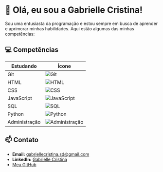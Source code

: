 # 👋 Olá, eu sou a Gabrielle Cristina!

Sou uma entusiasta da programação e estou sempre em busca de aprender e aprimorar minhas habilidades. Aqui estão algumas das minhas competências:

## 💻 Competências

| Estudando        | Ícone                                                             |
|------------------|-------------------------------------------------------------------|
| Git              | ![Git](https://img.icons8.com/ios/50/000000/git.png)            |
| HTML             | ![HTML](https://img.icons8.com/ios/50/000000/html-5.png)        |
| CSS              | ![CSS](https://img.icons8.com/ios/50/000000/css3.png)           |
| JavaScript       | ![JavaScript](https://img.icons8.com/ios/50/000000/javascript.png) |
| SQL              | ![SQL](https://img.icons8.com/ios/50/000000/sql.png)            |
| Python           | ![Python](https://img.icons8.com/ios/50/000000/python.png)      |
| Administração    | ![Administração](https://img.icons8.com/ios/50/000000/business.png) |

## 📫 Contato

- **Email:** [gabriellecristina.sd@gmail.com](mailto:gabriellecristina.sd@gmail.com)
- **LinkedIn:** [Gabrielle Cristina](https://www.linkedin.com/in/gabrielle-cristina-228084314/)
- [Meu GitHub](https://github.com/gabi-cristina/gabi-cristina/tree/main)


<!---
gabi-cristina/gabi-cristina is a ✨ special ✨ repository because its `README.md` (this file) appears on your GitHub profile.
You can click the Preview link to take a look at your changes.
--->
